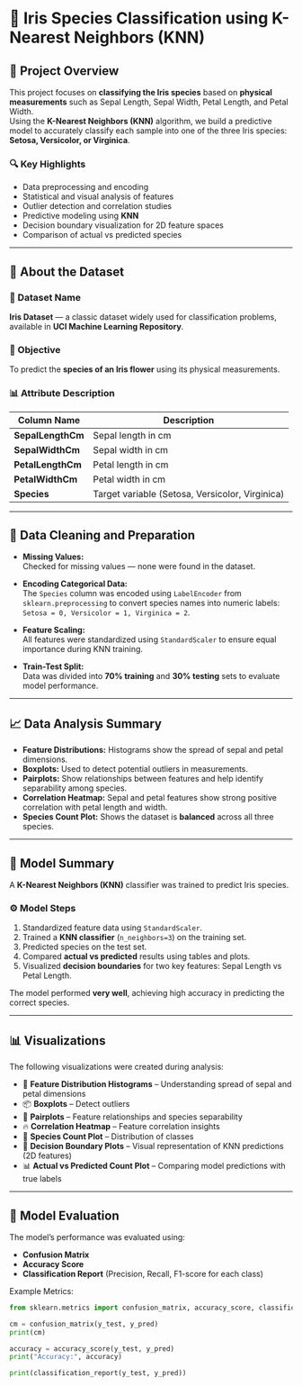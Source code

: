 # 🌸 Iris Species Classification using K-Nearest Neighbors (KNN)

## 📘 Project Overview
This project focuses on **classifying the Iris species** based on **physical measurements** such as Sepal Length, Sepal Width, Petal Length, and Petal Width.  
Using the **K-Nearest Neighbors (KNN)** algorithm, we build a predictive model to accurately classify each sample into one of the three Iris species: **Setosa, Versicolor, or Virginica**.

### 🔍 Key Highlights
- Data preprocessing and encoding  
- Statistical and visual analysis of features  
- Outlier detection and correlation studies  
- Predictive modeling using **KNN**  
- Decision boundary visualization for 2D feature spaces  
- Comparison of actual vs predicted species

---

## 🧩 About the Dataset

### 📂 Dataset Name
**Iris Dataset** — a classic dataset widely used for classification problems, available in **UCI Machine Learning Repository**.

### 🧠 Objective
To predict the **species of an Iris flower** using its physical measurements.

### 📊 Attribute Description

| Column Name       | Description |
|------------------|-------------|
| **SepalLengthCm** | Sepal length in cm |
| **SepalWidthCm**  | Sepal width in cm |
| **PetalLengthCm** | Petal length in cm |
| **PetalWidthCm**  | Petal width in cm |
| **Species**       | Target variable (Setosa, Versicolor, Virginica) |

---

## 🧹 Data Cleaning and Preparation

- **Missing Values:**  
  Checked for missing values — none were found in the dataset.

- **Encoding Categorical Data:**  
  The `Species` column was encoded using `LabelEncoder` from `sklearn.preprocessing` to convert species names into numeric labels:  
  `Setosa = 0, Versicolor = 1, Virginica = 2`.

- **Feature Scaling:**  
  All features were standardized using `StandardScaler` to ensure equal importance during KNN training.

- **Train-Test Split:**  
  Data was divided into **70% training** and **30% testing** sets to evaluate model performance.

---

## 📈 Data Analysis Summary

- **Feature Distributions:** Histograms show the spread of sepal and petal dimensions.  
- **Boxplots:** Used to detect potential outliers in measurements.  
- **Pairplots:** Show relationships between features and help identify separability among species.  
- **Correlation Heatmap:** Sepal and petal features show strong positive correlation with petal length and width.  
- **Species Count Plot:** Shows the dataset is **balanced** across all three species.

---

## 🔬 Model Summary

A **K-Nearest Neighbors (KNN)** classifier was trained to predict Iris species.

### ⚙️ Model Steps
1. Standardized feature data using `StandardScaler`.  
2. Trained a **KNN classifier** (`n_neighbors=3`) on the training set.  
3. Predicted species on the test set.  
4. Compared **actual vs predicted** results using tables and plots.  
5. Visualized **decision boundaries** for two key features: Sepal Length vs Petal Length.

The model performed **very well**, achieving high accuracy in predicting the correct species.

---

## 📊 Visualizations

The following visualizations were created during analysis:

- 🌟 **Feature Distribution Histograms** – Understanding spread of sepal and petal dimensions  
- 📦 **Boxplots** – Detect outliers  
- 🔄 **Pairplots** – Feature relationships and species separability  
- 🔥 **Correlation Heatmap** – Feature correlation insights  
- 🌺 **Species Count Plot** – Distribution of classes  
- 🎯 **Decision Boundary Plots** – Visual representation of KNN predictions (2D features)  
- 📊 **Actual vs Predicted Count Plot** – Comparing model predictions with true labels

---

## 🧮 Model Evaluation

The model’s performance was evaluated using:

- **Confusion Matrix**
- **Accuracy Score**
- **Classification Report** (Precision, Recall, F1-score for each class)

Example Metrics:

```python
from sklearn.metrics import confusion_matrix, accuracy_score, classification_report

cm = confusion_matrix(y_test, y_pred)
print(cm)

accuracy = accuracy_score(y_test, y_pred)
print("Accuracy:", accuracy)

print(classification_report(y_test, y_pred))
